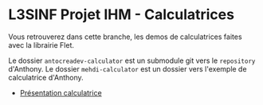 # L3SINF Projet IHM - Calculatrices

Vous retrouverez dans cette branche, les demos de calculatrices faites avec la librairie Flet.

Le dossier `antocreadev-calculator` est un submodule git vers le `repository` d'Anthony.
Le dossier `mehdi-calculator` est un dossier vers l'exemple de calculatrice d'Anthony.

- [Présentation calculatrice](https://www.canva.com/design/DAF9VJuEL5o/R7Plr9m7-TJSe962BasVXQ/view?utm_content=DAF9VJuEL5o&utm_campaign=designshare&utm_medium=link&utm_source=editor)

